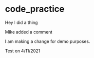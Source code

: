 # code_practice

Hey I did a thing

Mike added a comment

I am making a change for demo purposes.

Test on 4/11/2021